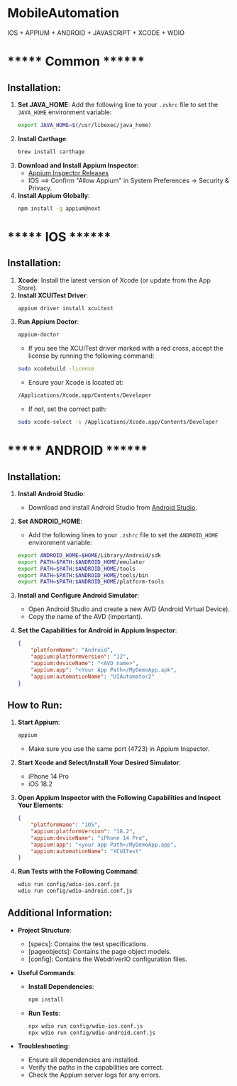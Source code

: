 # MobileAutomation
IOS + APPIUM + ANDROID + JAVASCRIPT + XCODE + WDIO

#                       ***** Common ******
## Installation:
1. **Set JAVA_HOME**: Add the following line to your `.zshrc` file to set the `JAVA_HOME` environment variable:
    ```sh
    export JAVA_HOME=$(/usr/libexec/java_home)
    ```
2. **Install Carthage**:
    ```sh
    brew install carthage
    ```
3. **Download and Install Appium Inspector**:
    - [Appium Inspector Releases](https://github.com/appium/appium-inspector/releases)
    - IOS ==> Confirm "Allow Appium" in System Preferences -> Security & Privacy.
4. **Install Appium Globally**:
    ```sh
    npm install -g appium@next
    ```

#                       ***** IOS ******
## Installation:
1. **Xcode**: Install the latest version of Xcode (or update from the App Store).
2. **Install XCUITest Driver**:
    ```sh
    appium driver install xcuitest
    ```
3. **Run Appium Doctor**:
    ```sh
    appium-doctor
    ```
    - If you see the XCUITest driver marked with a red cross, accept the license by running the following command:
    ```sh
    sudo xcodebuild -license
    ```
    - Ensure your Xcode is located at:
    ```sh
    /Applications/Xcode.app/Contents/Developer
    ```
    - If not, set the correct path:
    ```sh
    sudo xcode-select -s /Applications/Xcode.app/Contents/Developer
    ```

#                       ***** ANDROID ******
## Installation:
1. **Install Android Studio**:
    - Download and install Android Studio from [Android Studio](https://developer.android.com/studio).
2. **Set ANDROID_HOME**:
    - Add the following lines to your `.zshrc` file to set the `ANDROID_HOME` environment variable:
    ```sh
    export ANDROID_HOME=$HOME/Library/Android/sdk
    export PATH=$PATH:$ANDROID_HOME/emulator
    export PATH=$PATH:$ANDROID_HOME/tools
    export PATH=$PATH:$ANDROID_HOME/tools/bin
    export PATH=$PATH:$ANDROID_HOME/platform-tools
    ```
3. **Install and Configure Android Simulator**:
    - Open Android Studio and create a new AVD (Android Virtual Device).
    - Copy the name of the AVD (important).

4. **Set the Capabilities for Android in Appium Inspector**:
    ```json
    {
        "platformName": "Android", 
        "appium:platformVersion": "12",
        "appium:deviceName": "<AVD name>",
        "appium:app": "<Your App Path>/MyDemoApp.apk",
        "appium:automationName": "UIAutomator2"
    }
    ```

## How to Run:
1. **Start Appium**:
    ```sh
    appium
    ```
    - Make sure you use the same port (4723) in Appium Inspector.

2. **Start Xcode and Select/Install Your Desired Simulator**:
    - iPhone 14 Pro
    - iOS 18.2

3. **Open Appium Inspector with the Following Capabilities and Inspect Your Elements**:
    ```json
    {
        "platformName": "iOS",
        "appium:platformVersion": "18.2",
        "appium:deviceName": "iPhone 14 Pro",
        "appium:app": "<your app Path>/MyDemoApp.app",
        "appium:automationName": "XCUITest"
    }
    ```

4. **Run Tests with the Following Command**:
    ```sh
    wdio run config/wdio-ios.conf.js
    wdio run config/wdio-android.conf.js
    ```

## Additional Information:
- **Project Structure**:
    - [specs]: Contains the test specifications.
    - [pageobjects]: Contains the page object models.
    - [config]: Contains the WebdriverIO configuration files.

- **Useful Commands**:
    - **Install Dependencies**:
        ```sh
        npm install
        ```
    - **Run Tests**:
        ```sh
        npx wdio run config/wdio-ios.conf.js
        npx wdio run config/wdio-android.conf.js
        ```

- **Troubleshooting**:
    - Ensure all dependencies are installed.
    - Verify the paths in the capabilities are correct.
    - Check the Appium server logs for any errors.